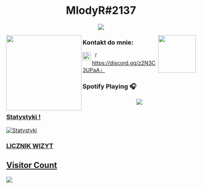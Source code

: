 
<h1 align="center">MlodyR#2137</h1>

<p align="center">
  <img src="https://readme-typing-svg.herokuapp.com/?center=true&vCenter=true&color=da3287&width=500&lines=+discord.gg/T6anudJ2CX" />
</p>


<img align="left" height="200" src="https://media.giphy.com/media/YMkdLKfomkpDGNM9NB/giphy.gif"/>

<img align="right" height="100" src="https://media.giphy.com/media/YMkdLKfomkpDGNM9NB/giphy.gif"/>

### Kontakt do mnie: 

「 <img align="left" alt="Discord" width="22px" src="https://cdn.jsdelivr.net/npm/simple-icons@v3/icons/discord.svg" />https://discord.gg/z2N3C3UPaA」
<br />

### Spotify Playing :headphones:
<p align="center">
  <a href="https://open.spotify.com/user/31socz2fnbqfygakk7ct5dfijvam">
    <img src="https://spotify-github-profile.vercel.app/api/view?uid=31socz2fnbqfygakk7ct5dfijvam&cover_image=true&theme=default&bar_color=b9f0b7)](https://github.com/kittinan/spotify-github-profile">

### Statystyki !
![Statystyki](https://github-readme-stats.vercel.app/api?username=MlodyR&count_private=true&show_icons=true?theme=buefy)


 ### LICZNIK WIZYT
## Visitor Count
![](https://komarev.com/ghpvc/?username=MlodyRR-github-username&color=dc143c)

<br />
